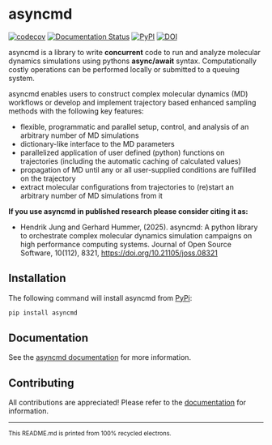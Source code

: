 # asyncmd

[![codecov][codecov-badge]][codecov-link] [![Documentation Status][rtd-badge]][rtd-link] [![PyPI][pypi-badge]][pypi-link] [![DOI][joss-badge]][joss-link]

asyncmd is a library to write **concurrent** code to run and analyze molecular dynamics simulations using pythons **async/await** syntax.
Computationally costly operations can be performed locally or submitted to a queuing system.

asyncmd enables users to construct complex molecular dynamics (MD) workflows or develop and implement trajectory based enhanced sampling methods with the following key features:

- flexible, programmatic and parallel setup, control, and analysis of an arbitrary number of MD simulations
- dictionary-like interface to the MD parameters
- parallelized application of user defined (python) functions on trajectories (including the automatic caching of calculated values)
- propagation of MD until any or all user-supplied conditions are fulfilled on the trajectory
- extract molecular configurations from trajectories to (re)start an arbitrary number of MD simulations from it

**If you use asyncmd in published research please consider citing it as:**

- Hendrik Jung and Gerhard Hummer, (2025). asyncmd: A python library to orchestrate complex molecular dynamics simulation campaigns on high performance computing systems. Journal of Open Source Software, 10(112), 8321, <https://doi.org/10.21105/joss.08321>

## Installation

The following command will install asyncmd from [PyPi][pypi-link]:

```bash
pip install asyncmd
```

## Documentation

See the [asyncmd documentation][rtd-link] for more information.

## Contributing

All contributions are appreciated! Please refer to the [documentation][rtd-link] for information.

---
<sub>This README.md is printed from 100% recycled electrons.</sub>

[codecov-link]: https://app.codecov.io/gh/bio-phys/asyncmd
[codecov-badge]: https://img.shields.io/codecov/c/github/bio-phys/asyncmd

[rtd-link]: https://asyncmd.readthedocs.io/en/latest/
[rtd-badge]: https://readthedocs.org/projects/asyncmd/badge/?version=latest

[pypi-link]: https://pypi.org/project/asyncmd/
[pypi-badge]: https://img.shields.io/pypi/v/asyncmd

[joss-link]: https://doi.org/10.21105/joss.08321
[joss-badge]: https://joss.theoj.org/papers/10.21105/joss.08321/status.svg
